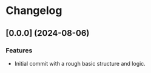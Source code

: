 # Changelog

## [0.0.0] (2024-08-06)

### Features

- Initial commit with a rough basic structure and logic.